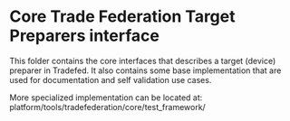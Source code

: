 # Core Trade Federation Target Preparers interface

This folder contains the core interfaces that describes a target (device)
preparer in Tradefed.
It also contains some base implementation that are used for documentation
and self validation use cases.

More specialized implementation can be located at:
platform/tools/tradefederation/core/test_framework/
